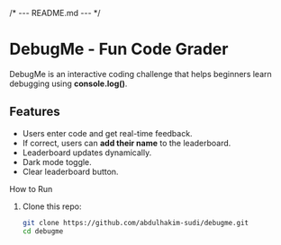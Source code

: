/* --- README.md --- */
# DebugMe - Fun Code Grader

DebugMe is an interactive coding challenge that helps beginners learn debugging using **console.log()**.           

## Features
- Users enter code and get real-time feedback.
- If correct, users can **add their name** to the leaderboard.
- Leaderboard updates dynamically.
- Dark mode toggle.
- Clear leaderboard button.

How to Run
1. Clone this repo:  
   ```bash
   git clone https://github.com/abdulhakim-sudi/debugme.git
   cd debugme
